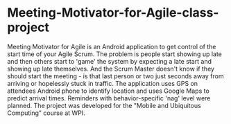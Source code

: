 # Meeting-Motivator-for-Agile-class-project
Meeting Motivator for Agile is an Android application to get control of the start time of your Agile Scrum.
The problem is people start showing up late and then others start to 'game' the system by expecting a late start and showing up late themselves.  And the Scrum Master doesn't know if they should start the meeting - is that last person or two just seconds away from arriving or hopelessly stuck in traffic.  The application uses GPS on attendees Android phone to identify location and uses Google Maps to predict arrival times.  Reminders with behavior-specific 'nag' level were planned. The project was developed for the "Mobile and Ubiquitous Computing" course at WPI.
